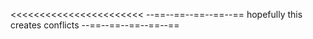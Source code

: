 <<<<<<<<<<<<<<<<<<<<<<<
  --==--==--==--==--==
  hopefully this creates conflicts 
  --==--==--==--==--==
>>>>>>>>>>>>>>>>>>>>>>>
